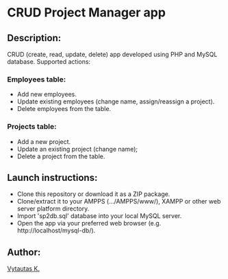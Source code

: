 # CRUD Project Manager app

## Description:

CRUD (create, read, update, delete) app developed using PHP and MySQL database. Supported actions:

### Employees table:

- Add new employees.
- Update existing employees (change name, assign/reassign a project).
- Delete employees from the table.

### Projects table:

- Add a new project.
- Update an existing project (change name);
- Delete a project from the table.

## Launch instructions:

- Clone this repository or download it as a ZIP package.
- Clone/extract it to your AMPPS (.../AMPPS/www/), XAMPP or other web server platform directory.
- Import 'sp2db.sql' database into your local MySQL server.
- Open the app via your preferred web browser (e.g. http://localhost/mysql-db/).

## Author:

[Vytautas K.](https://github.com/VytautasKaz)
